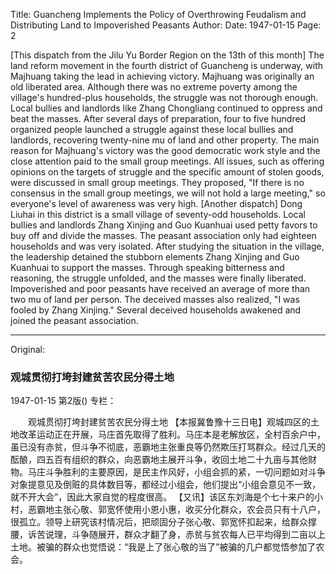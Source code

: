 Title: Guancheng Implements the Policy of Overthrowing Feudalism and Distributing Land to Impoverished Peasants
Author:
Date: 1947-01-15
Page: 2

[This dispatch from the Jilu Yu Border Region on the 13th of this month] The land reform movement in the fourth district of Guancheng is underway, with Majhuang taking the lead in achieving victory. Majhuang was originally an old liberated area. Although there was no extreme poverty among the village's hundred-plus households, the struggle was not thorough enough. Local bullies and landlords like Zhang Chongliang continued to oppress and beat the masses. After several days of preparation, four to five hundred organized people launched a struggle against these local bullies and landlords, recovering twenty-nine mu of land and other property. The main reason for Majhuang's victory was the good democratic work style and the close attention paid to the small group meetings. All issues, such as offering opinions on the targets of struggle and the specific amount of stolen goods, were discussed in small group meetings. They proposed, "If there is no consensus in the small group meetings, we will not hold a large meeting," so everyone's level of awareness was very high.
    [Another dispatch] Dong Liuhai in this district is a small village of seventy-odd households. Local bullies and landlords Zhang Xinjing and Guo Kuanhuai used petty favors to buy off and divide the masses. The peasant association only had eighteen households and was very isolated. After studying the situation in the village, the leadership detained the stubborn elements Zhang Xinjing and Guo Kuanhuai to support the masses. Through speaking bitterness and reasoning, the struggle unfolded, and the masses were finally liberated. Impoverished and poor peasants have received an average of more than two mu of land per person. The deceived masses also realized, "I was fooled by Zhang Xinjing." Several deceived households awakened and joined the peasant association.



<hr /> 

Original: 


### 观城贯彻打垮封建贫苦农民分得土地

1947-01-15
第2版()
专栏：

　　观城贯彻打垮封建贫苦农民分得土地
    【本报冀鲁豫十三日电】观城四区的土地改革运动正在开展，马庄首先取得了胜利。马庄本是老解放区，全村百余户中，虽已没有赤贫，但斗争不彻底，恶霸地主张重良等仍然欺压打骂群众。经过几天的酝酿，四五百有组织的群众，向恶霸地主展开斗争，收回土地二十九亩与其他财物。马庄斗争胜利的主要原因，是民主作风好，小组会抓的紧，一切问题如对斗争对象提意见及倒赃的具体数目等，都经过小组会，他们提出“小组会意见不一致，就不开大会”，因此大家自觉的程度很高。
    【又讯】该区东刘海是个七十来户的小村，恶霸地主张心敬、郭宽怀使用小恩小惠，收买分化群众，农会员只有十八户，很孤立。领导上研究该村情况后，把顽固分子张心敬、郭宽怀扣起来，给群众撑腰，诉苦说理，斗争随展开，群众才翻了身，赤贫与贫农每人已平均得到二亩以上土地。被骗的群众也觉悟说：“我是上了张心敬的当了”被骗的几户都觉悟参加了农会。
